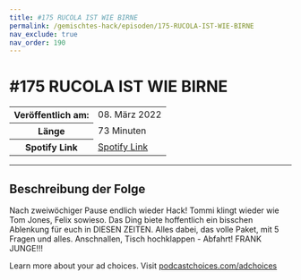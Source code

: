 ```yaml
---
title: #175 RUCOLA IST WIE BIRNE
permalink: /gemischtes-hack/episoden/175-RUCOLA-IST-WIE-BIRNE
nav_exclude: true
nav_order: 190
---
```


# #175 RUCOLA IST WIE BIRNE
<table class="resp-table dcf-table dcf-table-responsive dcf-table-bordered dcf-table-striped dcf-w-100%">
                    <tbody>
                        <tr>
                            <th scope="row">Veröffentlich am:</th>
                            <td data-label="Veröffentlich am:">08. März 2022</td>
                        </tr>
                        <tr>
                            <th scope="row">Länge </th>
                            <td data-label="Länge ">73 Minuten</td>
                        </tr><tr>
                                <th scope="row">Spotify Link</th>
                                <td data-label="Spotify Link"><a href="https://open.spotify.com/episode/2KVZdX6nhAXe3qKCOfSqlh">Spotify Link</a></td>
                            </tr></tbody>
                </table>

***

## Beschreibung der Folge

<div>
<p>Nach zweiwöchiger Pause endlich wieder Hack! Tommi klingt wieder wie Tom Jones, Felix sowieso. Das Ding biete hoffentlich ein bisschen Ablenkung für euch in DIESEN ZEITEN. Alles dabei, das volle Paket, mit 5 Fragen und alles. Anschnallen, Tisch hochklappen - Abfahrt! FRANK JUNGE!!!</p><p> </p><p>Learn more about your ad choices. Visit <a href="https://podcastchoices.com/adchoices" rel="nofollow">podcastchoices.com/adchoices</a></p>  
</div>

